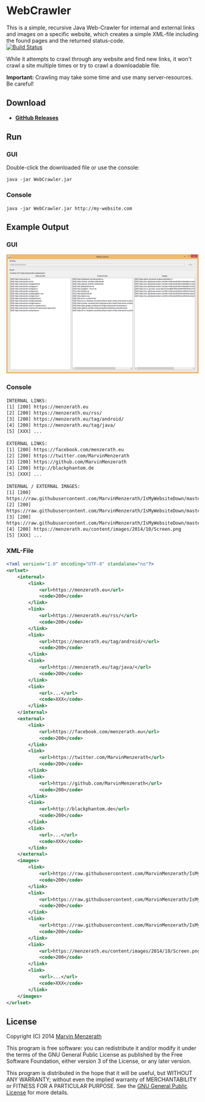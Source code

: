 # WebCrawler
This is a simple, recursive Java Web-Crawler for internal and external links and images on a specific website, which creates a simple XML-file including the found pages and the returned status-code.  
[![Build Status](https://drone.io/github.com/MarvinMenzerath/WebCrawler/status.png)](https://drone.io/github.com/MarvinMenzerath/WebCrawler/latest)

While it attempts to crawl through any website and find new links, it won't crawl a site multiple times or try to crawl a downloadable file.

**Important:** Crawling may take some time and use many server-resources. Be careful!

## Download
* [**GitHub Releases**](https://github.com/MarvinMenzerath/WebCrawler/releases)

## Run

### GUI
Double-click the downloaded file or use the console:
```
java -jar WebCrawler.jar
```

### Console
```
java -jar WebCrawler.jar http://my-website.com
```

## Example Output

### GUI
![GUI](https://raw.githubusercontent.com/MarvinMenzerath/WebCrawler/master/doc/Screenshot.png)

### Console
```
INTERNAL LINKS:
[1] [200] https://menzerath.eu
[2] [200] https://menzerath.eu/rss/
[3] [200] https://menzerath.eu/tag/android/
[4] [200] https://menzerath.eu/tag/java/
[5] [XXX] ...

EXTERNAL LINKS:
[1] [200] https://facebook.com/menzerath.eu
[2] [200] https://twitter.com/MarvinMenzerath
[3] [200] https://github.com/MarvinMenzerath
[4] [200] http://blackphantom.de
[5] [XXX] ...

INTERNAL / EXTERNAL IMAGES:
[1] [200] https://raw.githubusercontent.com/MarvinMenzerath/IsMyWebsiteDown/master/doc/Screenshot1.png
[2] [200] https://raw.githubusercontent.com/MarvinMenzerath/IsMyWebsiteDown/master/doc/Screenshot2.png
[3] [200] https://raw.githubusercontent.com/MarvinMenzerath/IsMyWebsiteDown/master/doc/Screenshot3.png
[4] [200] https://menzerath.eu/content/images/2014/10/Screen.png
[5] [XXX] ...

```

### XML-File
```xml
<?xml version="1.0" encoding="UTF-8" standalone="no"?>
<urlset>
    <internal>
        <link>
            <url>https://menzerath.eu</url>
            <code>200</code>
        </link>
        <link>
            <url>https://menzerath.eu/rss/</url>
            <code>200</code>
        </link>
        <link>
            <url>https://menzerath.eu/tag/android/</url>
            <code>200</code>
        </link>
        <link>
            <url>https://menzerath.eu/tag/java/</url>
            <code>200</code>
        </link>
        <link>
            <url>...</url>
            <code>XXX</code>
        </link>
    </internal>
    <external>
        <link>
            <url>https://facebook.com/menzerath.eu</url>
            <code>200</code>
        </link>
        <link>
            <url>https://twitter.com/MarvinMenzerath</url>
            <code>200</code>
        </link>
        <link>
            <url>https://github.com/MarvinMenzerath</url>
            <code>200</code>
        </link>
        <link>
            <url>http://blackphantom.de</url>
            <code>200</code>
        </link>
        <link>
            <url>...</url>
            <code>XXX</code>
        </link>
    </external>
    <images>
        <link>
            <url>https://raw.githubusercontent.com/MarvinMenzerath/IsMyWebsiteDown/master/doc/Screenshot1.png</url>
            <code>200</code>
        </link>
        <link>
            <url>https://raw.githubusercontent.com/MarvinMenzerath/IsMyWebsiteDown/master/doc/Screenshot2.png</url>
            <code>200</code>
        </link>
        <link>
            <url>https://raw.githubusercontent.com/MarvinMenzerath/IsMyWebsiteDown/master/doc/Screenshot3.png</url>
            <code>200</code>
        </link>
        <link>
            <url>https://menzerath.eu/content/images/2014/10/Screen.png</url>
            <code>200</code>
        </link>
        <link>
            <url>...</url>
            <code>XXX</code>
        </link>
    </images>
</urlset>
```

## License
Copyright (C) 2014 [Marvin Menzerath](http://menzerath.eu)

This program is free software: you can redistribute it and/or modify it under the terms of the GNU General Public License as published by the Free Software Foundation, either version 3 of the License, or any later version.

This program is distributed in the hope that it will be useful, but WITHOUT ANY WARRANTY; without even the implied warranty of MERCHANTABILITY or FITNESS FOR A PARTICULAR PURPOSE. See the [GNU General Public License](https://github.com/MarvinMenzerath/WebCrawler/blob/master/LICENSE) for more details.
